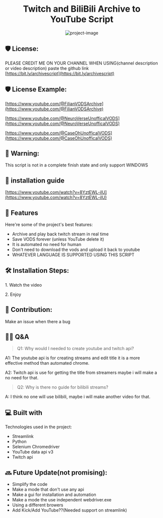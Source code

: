 <h1 align="center" id="title">Twitch and BiliBili Archive to YouTube Script</h1>

<p align="center"><img src="https://socialify.git.ci/karstenlee10/Twitch-and-BiliBili-Archive-to-Youtube-Script/image?font=Inter&amp;language=1&amp;logo=https%3A%2F%2Favatars.githubusercontent.com%2Fu%2F91263511%3Fv%3D4&amp;name=1&amp;owner=1&amp;pattern=Circuit+Board&amp;stargazers=1&amp;theme=Light" alt="project-image"></p>

<h2>🛡️ License:</h2>

PLEASE CREDIT ME ON YOUR CHANNEL WHEN USING(channel description or video description) paste the github link  
[https://bit.ly/archivescript](https://bit.ly/archivescript)

<h2>🛡️ License Example:</h2>

[https://www.youtube.com/@FilianVODSArchive](https://www.youtube.com/@FilianVODSArchive)

[https://www.youtube.com/@NeuroVerseUnofficalVODS](https://www.youtube.com/@NeuroVerseUnofficalVODS)

[https://www.youtube.com/@CaseOhUnofficalVODS](https://www.youtube.com/@CaseOhUnofficalVODS)

<h2>🚨 Warning:</h2>

This script is not in a complete finish state and only support WINDOWS

<h2>🚀 installation guide</h2>

[https://www.youtube.com/watch?v=8YztEWL-ilU](https://www.youtube.com/watch?v=8YztEWL-ilU)
  
<h2>🧐 Features</h2>

Here're some of the project's best features:

*   Archive and play back twitch stream in real time
*   Save VODS forever (unless YouTube delete it)
*   It is automated no need for human
*   Don't need to download the vods and upload it back to youtube
*   WHATEVER LANGUAGE IS SUPPORTED USING THIS SCRIPT

<h2>🛠️ Installation Steps:</h2>

<p>1. Watch the video</p>

<p>2. Enjoy</p>

<h2>🍰 Contribution:</h2>

Make an issue when there a bug

<h2>🤔💭 Q&A</h2>  

> Q1: Why would I needed to create youtube and twitch api?
> 
A1: The youtube api is for creating streams and edit title it is a more effective method than automated chrome.

A2: Twitch api is use for getting the title from streamers maybe i will make a no need for that.

>  Q2: Why is there no guide for bilibili streams?
> 
A: I think no one will use bilibili, maybe i will make another video for that.
  
<h2>💻 Built with</h2>

Technologies used in the project:

*   Streamlink
*   Python
*   Selenium Chromedriver
*   YouTube data api v3
*   Twitch api

<h2>🔜 Future Update(not promising):</h2> 

* Simplify the code
* Make a mode that don't use any api
* Make a gui for installation and automation
* Make a mode the use independent webdriver.exe
* Using a different browers
* Add Kick/Add YouTube??(Needed support on streamlink)
